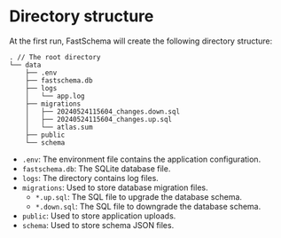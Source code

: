 # Directory structure

At the first run, FastSchema will create the following directory structure:

```shell
. // The root directory
└── data
    ├── .env
    ├── fastschema.db
    ├── logs
    │   └── app.log
    ├── migrations
    │   ├── 20240524115604_changes.down.sql
    │   ├── 20240524115604_changes.up.sql
    │   └── atlas.sum
    ├── public
    └── schema
```

- `.env`: The environment file contains the application configuration.
- `fastschema.db`: The SQLite database file.
- `logs`: The directory contains log files.
- `migrations`: Used to store database migration files.
    - `*.up.sql`: The SQL file to upgrade the database schema.
    - `*.down.sql`: The SQL file to downgrade the database schema.
- `public`: Used to store application uploads.
- `schema`: Used to store schema JSON files.
